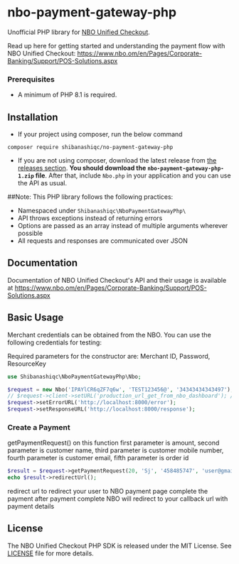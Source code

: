# nbo-payment-gateway-php

Unofficial PHP library for [NBO Unified Checkout](https://www.nbo.om/en/Pages/Corporate-Banking/Support/POS-Solutions.aspx).

Read up here for getting started and understanding the payment flow with NBO Unified Checkout: <https://www.nbo.om/en/Pages/Corporate-Banking/Support/POS-Solutions.aspx>

### Prerequisites
- A minimum of PHP 8.1 is required.


## Installation

-   If your project using composer, run the below command

```
composer require shibanashiqc/no-payment-gateway-php

```

- If you are not using composer, download the latest release from [the releases section](https://github.com/shibanashiqc/nbo-payment-gateway-php/releases).
    **You should download the `nbo-payment-gateway-php-1.zip` file**.
    After that, include `Nbo.php` in your application and you can use the API as usual.

##Note:
This PHP library follows the following practices:

- Namespaced under `Shibanashiqc\NboPaymentGatewayPhp\`
- API throws exceptions instead of returning errors
- Options are passed as an array instead of multiple arguments wherever possible
- All requests and responses are communicated over JSON

## Documentation

Documentation of NBO Unified Checkout's API and their usage is available at <https://www.nbo.om/en/Pages/Corporate-Banking/Support/POS-Solutions.aspx>

## Basic Usage

Merchant credentials can be obtained from the NBO. You can use the following credentials for testing:

Required parameters for the constructor are:
Merchant ID, Password, ResourceKey

```php
use Shibanashiqc\NboPaymentGatewayPhp\Nbo;

$request = new Nbo('IPAYlCR6qZF7q6w', 'TEST123456@', '34343434343497');
// $request->client->setURL('production_url_get_from_nbo_dashboard'); // if you got production keys the enable this
$request->setErrorURL('http://localhost:8000/error');
$request->setResponseURL('http://localhost:8000/response');

```

### Create a Payment

getPaymentRequest() on this function first parameter is amount, second parameter is customer name, third parameter is customer mobile number, fourth parameter is customer email, fifth parameter is order id


```php
$result = $request->getPaymentRequest(20, 'Sj', '458485747', 'user@gmail.com', strval(rand(100000, 999999)));
echo $result->redirectUrl();

```

redirect url to redirect your user to NBO payment page complete the payment after payment complete NBO will redirect to your callback url with payment details 


## License

The NBO Unified Checkout PHP SDK is released under the MIT License. See [LICENSE](LICENSE) file for more details.
